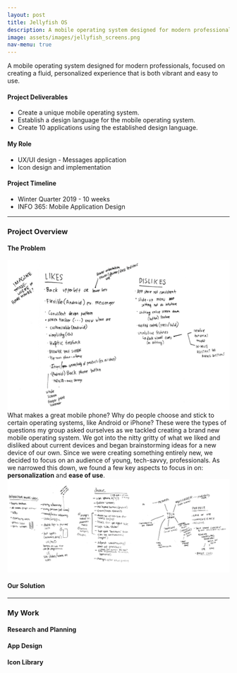 ```yaml
---
layout: post
title: Jellyfish OS
description: A mobile operating system designed for modern professionals.
image: assets/images/jellyfish_screens.png
nav-menu: true
---
```


<!-- Main -->
<div id="main" class="alt">
	<section id="one">
		<div class="inner">
			<p>A mobile operating system designed for modern professionals, focused on creating a fluid, personalized experience that is both vibrant and easy to use.</p>
			<div class="row">
				<div class="4u 12u$(medium)">
					<h4>Project Deliverables</h4>
					<ul class="alt"><li>Create a unique mobile operating system.</li>
					<li>Establish a design language for the mobile operating system.</li>
					<li>Create 10 applications using the established design language.</li>
					</ul>
				</div>
				<div class="4u 12u$(medium)">
					<h4>My Role</h4>
					<ul class="alt"><li>UX/UI design - Messages application</li>
					<li>Icon design and implementation</li></ul>
				</div>
				<div class="4u$ 12u$(medium)">
					<h4>Project Timeline</h4>
					<ul class="alt"><li>Winter Quarter 2019 - 10 weeks </li>
					<li>INFO 365: Mobile Application Design</li></ul>
				</div>
			</div>
			<hr class="major" />
			<!-- Project Overview -->
			<h3 id="elements">Project Overview</h3>
			<h4>The Problem</h4>
			<p><span class="image left"><img src="/assets/images/current_tech_proscons.PNG" alt="Whiteboard with pros and cons."/></span>
			What makes a great mobile phone? Why do people choose and stick to certain operating systems, like Android or iPhone? These were the types of questions my group asked ourselves as we tackled creating a brand new mobile operating system. We got into the nitty gritty of what we liked and disliked about current devices and began brainstorming ideas for a new device of our own. Since we were creating something entirely new, we decided to focus on an audience of young, tech-savvy, professionals. As we narrowed this down, we found a few key aspects to focus in on: <b>personalization</b> and <b>ease of use</b>.
			<span class="image fit"><img src="/assets/images/device_brainstorming.PNG"/></span></p>
			<h4>Our Solution</h4>
			<p></p>
			<hr class="major" />
			<h3 id="elements">My Work</h3>
            <h4>Research and Planning</h4>
			<!-- User journeys, gestures/interaction design, mood board, animation research -->
			<p></p>
			<h4>App Design</h4>
			<!-- Messages app -->
			<p></p>
			<h4>Icon Library</h4>
			<!-- Created a library of ~80 icons -->
			<p></p>
		</div>
	</section>
</div>
